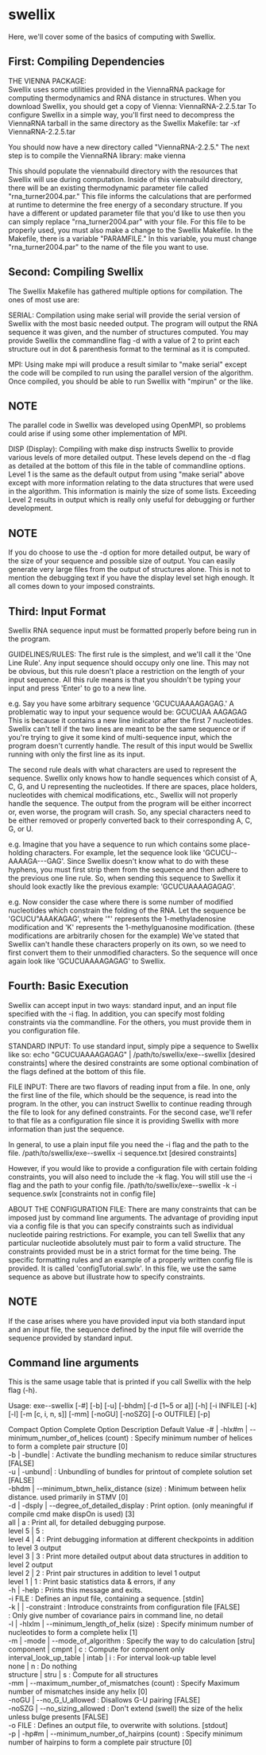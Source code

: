 # swellix
Here, we'll cover some of the basics of computing with Swellix.


First: Compiling Dependencies
------------------------------------------------------------------------------------------

THE VIENNA PACKAGE:<br>
Swellix uses some utilities provided in the ViennaRNA package for computing thermodynamics and RNA distance in structures.
When you download Swellix, you should get a copy of Vienna: ViennaRNA-2.2.5.tar
To configure Swellix in a simple way, you'll first need to decompress the ViennaRNA tarball in the same directory as
the Swellix Makefile:
    tar -xf ViennaRNA-2.2.5.tar

You should now have a new directory called "ViennaRNA-2.2.5." The next step is to compile the ViennaRNA
library:
    make vienna

This should populate the viennabuild directory with the resources that Swellix will use during computation. Inside of this
viennabuild directory, there will be an existing thermodynamic parameter file called "rna_turner2004.par." This file
informs the calculations that are performed at runtime to determine the free energy of a secondary structure. If you have
a different or updated parameter file that you'd like to use then you can simply replace "rna_turner2004.par" with your
file. For this file to be properly used, you must also make a change to the Swellix Makefile. In the Makefile, there is a
variable "PARAMFILE." In this variable, you must change "rna_turner2004.par" to the name of the file you want to use.


Second: Compiling Swellix
------------------------------------------------------------------------------------------
The Swellix Makefile has gathered multiple options for compilation. The ones of most use are:

SERIAL:
Compilation using 
    make serial
will provide the serial version of Swellix with the most basic needed output. The program
will output the RNA sequence it was given, and the number of structures computed. You may provide Swellix the commandline
flag -d with a value of 2 to print each structure out in dot & parenthesis format to the terminal as it is computed.


MPI:
Using
    make mpi
will produce a result similar to "make serial" except the code will be compiled to run using the parallel
version of the algorithm. Once compiled, you should be able to run Swellix with "mpirun" or the like.

## NOTE ##
The parallel code in Swellix was developed using OpenMPI, so problems could arise if using some other implementation of MPI.


DISP (Display):
Compiling with
    make disp
instructs Swellix to provide various levels of more detailed output. These levels depend on the
-d flag as detailed at the bottom of this file in the table of commandline options.
Level 1 is the same as the default output from using "make serial" above except with more information relating to the data
structures that were used in the algorithm. This information is mainly the size of some lists. 
Exceeding Level 2 results in output which is really only useful for debugging or further development. 

## NOTE ## 
If you do choose to use the -d option for more detailed output, be wary of the size of your sequence and possible size of
output. You can easily generate very large files from the output of structures alone. This is not to mention the debugging
text if you have the display level set high enough. It all comes down to your imposed constraints.


Third: Input Format
------------------------------------------------------------------------------------------
Swellix RNA sequence input must be formatted properly before being run in the program.


GUIDELINES/RULES:
The first rule is the simplest, and we'll call it the 'One Line Rule'. Any input sequence should occupy only one line. This
may not be obvious, but this rule doesn't place a restriction on the length of your input sequence. All this rule means is
that you shouldn't be typing your input and press 'Enter' to go to a new line. 

e.g.
Say you have some arbitrary sequence 'GCUCUAAAAGAGAG.' A problematic way to input your sequence would be:
GCUCUAA
AAGAGAG
This is because it contains a new line indicator after the first 7 nucleotides. Swellix can't tell if the two lines are
meant to be the same sequence or if you're trying to give it some kind of multi-sequence input, which the program doesn't
currently handle. The result of this input would be Swellix running with only the first line as its input.

The second rule deals with what characters are used to represent the sequence. Swellix only knows how to handle
sequences which consist of A, C, G, and U representing the nucleotides. If there are spaces, place holders, nucleotides
with chemical modifications, etc., Swellix will not properly handle the sequence. The output from the program will be
either incorrect or, even worse, the program will crash. So, any special characters need to be either removed or properly
converted back to their corresponding A, C, G, or U.

e.g.
Imagine that you have a sequence to run which contains some place-holding characters. For example, let the sequence look
like 'GCUCU--AAAAGA---GAG'.
Since Swellix doesn't know what to do with these hyphens, you must first strip them from the sequence and then adhere to
the previous one line rule. So, when sending this sequence to Swellix it should look exactly like the previous example:
'GCUCUAAAAGAGAG'.

e.g.
Now consider the case where there is some number of modified nucleotides which constrain the folding of the RNA. Let the
sequence be 'GCUCU"AAAKAGAG', where '"' represents the 1-methyladenosine modification and 'K' represents the
1-methylguanosine modification. (these modifications are arbitrarily chosen for the example)
We've stated that Swellix can't handle these characters properly on its own, so we need to first convert them to their
unmodified characters. So the sequence will once again look like 'GCUCUAAAAGAGAG' to Swellix. 


Fourth: Basic Execution
------------------------------------------------------------------------------------------
Swellix can accept input in two ways: standard input, and an input file specified with the -i flag. In addition, you can
specify most folding constraints via the commandline. For the others, you must provide them in you configuration file.


STANDARD INPUT:
To use standard input, simply pipe a sequence to Swellix like so:
	echo "GCUCUAAAAGAGAG" | /path/to/swellix/exe--swellix [desired constraints]
where the desired constraints are some optional combination of the flags defined at the bottom of this file.


FILE INPUT:
There are two flavors of reading input from a file. In one, only the first line of the file, which should be the sequence,
is read into the program. In the other, you can instruct Swellix to continue reading through the file to look for any
defined constraints. For the second case, we'll refer to that file as a configuration file since it is providing Swellix
with more information than just the sequence.

In general, to use a plain input file you need the -i flag and the path to the file.
	/path/to/swellix/exe--swellix -i sequence.txt [desired constraints]

However, if you would like to provide a configuration file with certain folding constraints, you will also need to include
the -k flag. You will still use the -i flag and the path to your config file.
	/path/to/swellix/exe--swellix -k -i sequence.swlx [constraints not in config file]

ABOUT THE CONFIGURATION FILE:
There are many constraints that can be imposed just by command line arguments. The advantage of providing input via a
config file is that you can specify constraints such as individual nucleotide pairing restrictions. For example, you can
tell Swellix that any particular nucleotide absolutely must pair to form a valid structure. The constraints provided must
be in a strict format for the time being. The specific formatting rules and an example of a properly written config file
is provided. It is called 'configTutorial.swlx'. In this file, we use the same sequence as above but illustrate how to 
specify constraints.

## NOTE ##
If the case arises where you have provided input via both standard input and an input file, the sequence defined by the
input file will override the sequence provided by standard input.


Command line arguments
------------------------------------------------------------------------------------------
This is the same usage table that is printed if you call Swellix with the help flag (-h).


Usage: exe--swellix  [-#]  [-b] [-u] [-bhdm]  [-d [1~5 or a]]  [-h]  [-i INFILE]  [-k]  [-l]  [-m [c, i, n, s]]  [-mm]  [-noGU]  [-noSZG]  [-o OUTFILE]  [-p]

Compact Option  Complete Option                        Description                                                           Default Value
-# | -hlx#m | --minimum_number_of_helices    (count) : Specify minimum number of helices to form a complete pair structure   [0]          
-b | -bundle|                                        : Activate the bundling mechanism to reduce similar structures          [FALSE]      
-u | -unbund|                                        : Unbundling of bundles for printout of complete solution set           [FALSE]      
     -bhdm  | --minimum_btwn_helix_distance  (size)  : Minimum between helix distance. used primarily in STMV                [0]          
-d | -dsply | --degree_of_detailed_display           : Print option. (only meaningful if compile cmd make dispOn is used)    [3]          
                                         all     | a : Print all, for detailed debugging purpose.                                         
                                         level 5 | 5 :                                                                                    
                                         level 4 | 4 : Print debugging information at different checkpoints in addition to level 3 output                                                                                   
                                         level 3 | 3 : Print more detailed output about data structures in addition to level 2 output                                    
                                         level 2 | 2 : Print pair structures in addition to level 1 output                             
                                         level 1 | 1 : Print basic statistics data & errors, if any                                  
-h | -help                                           : Prints this message and exits.                                                     
-i FILE                                              : Defines an input file, containing a sequence.                         [stdin]      
-k |        | -constraint                            : Introduce constraints from configuration file                         [FALSE]      
                                                     : Only give number of covariance pairs in command line, no detail                    
-l | -hlxlm | --minimum_length_of_helix      (size)  : Specify minimum number of nucleotides to form a complete helix        [1]          
-m | -mode  | --mode_of_algorithm                    : Specify the way to do calculation                                     [stru]       
                component              | cmpnt | c   : Compute for component only                                                         
                interval_look_up_table | intab | i   : For interval look-up table level                                                   
                none                           | n   : Do nothing                                                                         
                structure              | stru  | s   : Compute for all structures                                                         
     -mm    | --maximum_number_of_mismatches (count) : Specify Maximum number of mismatches inside any helix                 [0]          
     -noGU  | --no_G_U_allowed                       : Disallows G-U pairing                                                 [FALSE]      
     -noSZG | --no_sizing_allowed                    : Don't extend (swell) the size of the helix unless bulge presents      [FALSE]      
-o FILE                                              : Defines an output file, to overwrite with solutions.                  [stdout]     
-p | -hp#m  | --minimum_number_of_hairpins   (count) : Specify minimum number of hairpins to form a complete pair structure  [0]  

